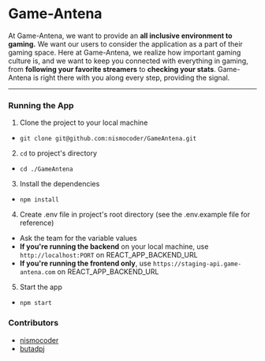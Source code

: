 # Game-Antena

At Game-Antena, we want to provide an <strong>all inclusive environment to gaming.</strong> We want our users to consider the application as a part of their gaming space. Here at Game-Antena, we realize how important gaming culture is, and we want to keep you connected with everything in gaming, from <strong>following your favorite streamers</strong> to <strong>checking your stats</strong>. Game-Antena is right there with you along every step, providing the signal.

---

### Running the App

1. Clone the project to your local machine

- ```
  git clone git@github.com:nismocoder/GameAntena.git
  ```

2. `cd` to project's directory

- ```
  cd ./GameAntena
  ```

3. Install the dependencies

- ```
  npm install
  ```

4. Create .env file in project's root directory (see the .env.example file for reference)

- Ask the team for the variable values
- **If you're running the backend** on your local machine, use `http://localhost:PORT` on REACT_APP_BACKEND_URL
- **If you're running the frontend only**, use `https://staging-api.game-antena.com` on REACT_APP_BACKEND_URL

5. Start the app

- ```
  npm start
  ```

### Contributors

- [nismocoder](https://github.com/nismocoder)
- [butadpj](https://github.com/butadpj)
